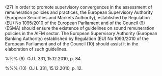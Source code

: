 (27) In order to promote supervisory convergences in the assessment of remuneration policies and practices, the European Supervisory Authority (European Securities and Markets Authority), established by Regulation (EU) No 1095/2010 of the European Parliament and of the Council (9) (ESMA) should ensure the existence of guidelines on sound remuneration policies in the AIFM sector. The European Supervisory Authority (European Banking Authority) established by Regulation (EU) No 1093/2010 of the European Parliament and of the Council (10) should assist it in the elaboration of such guidelines.

%%% (9)  OJ L 331, 15.12.2010, p. 84.

%%% (10)  OJ L 331, 15.12.2010, p. 12.
